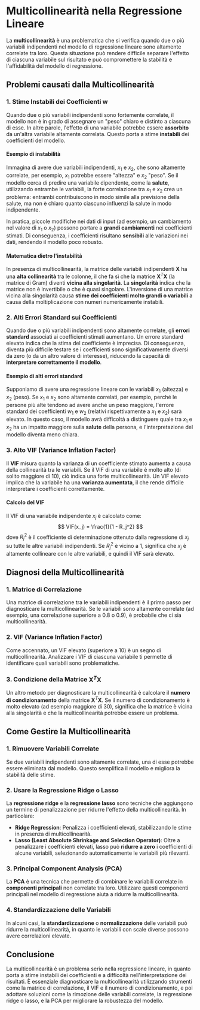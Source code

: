 # **Multicollinearità nella Regressione Lineare**

La **multicollinearità** è una problematica che si verifica quando due o più variabili indipendenti nel modello di regressione lineare sono altamente correlate tra loro. Questa situazione può rendere difficile separare l'effetto di ciascuna variabile sul risultato e può compromettere la stabilità e l'affidabilità del modello di regressione.

## **Problemi causati dalla Multicollinearità**

### 1. **Stime Instabili dei Coefficienti $\mathbf{w}$**

Quando due o più variabili indipendenti sono fortemente correlate, il modello non è in grado di assegnare un "peso" chiaro e distinto a ciascuna di esse. In altre parole, l'effetto di una variabile potrebbe essere **assorbito** da un'altra variabile altamente correlata. Questo porta a stime **instabili** dei coefficienti del modello.

#### **Esempio di instabilità**
Immagina di avere due variabili indipendenti, $x_1$ e $x_2$, che sono altamente correlate, per esempio, $x_1$ potrebbe essere "altezza" e $x_2$ "peso". Se il modello cerca di predire una variabile dipendente, come la **salute**, utilizzando entrambe le variabili, la forte correlazione tra $x_1$ e $x_2$ crea un problema: entrambi contribuiscono in modo simile alla previsione della salute, ma non è chiaro quanto ciascuno influenzi la salute in modo indipendente.

In pratica, piccole modifiche nei dati di input (ad esempio, un cambiamento nel valore di $x_1$ o $x_2$) possono portare a **grandi cambiamenti** nei coefficienti stimati. Di conseguenza, i coefficienti risultano **sensibili** alle variazioni nei dati, rendendo il modello poco robusto.

#### **Matematica dietro l'instabilità**
In presenza di multicollinearità, la matrice delle variabili indipendenti $\mathbf{X}$ ha una **alta collinearità** tra le colonne, il che fa sì che la matrice $\mathbf{X}^T \mathbf{X}$ (la matrice di Gram) diventi **vicina alla singolarità**. La **singolarità** indica che la matrice non è invertibile o che è quasi singolare. L'inversione di una matrice vicina alla singolarità causa **stime dei coefficienti molto grandi o variabili** a causa della moltiplicazione con numeri numericamente instabili.

### 2. **Alti Errori Standard sui Coefficienti**

Quando due o più variabili indipendenti sono altamente correlate, gli **errori standard** associati ai coefficienti stimati aumentano. Un errore standard elevato indica che la stima del coefficiente è imprecisa. Di conseguenza, diventa più difficile testare se i coefficienti sono significativamente diversi da zero (o da un altro valore di interesse), riducendo la capacità di **interpretare correttamente il modello**.

#### **Esempio di alti errori standard**
Supponiamo di avere una regressione lineare con le variabili $x_1$ (altezza) e $x_2$ (peso). Se $x_1$ e $x_2$ sono altamente correlati, per esempio, perché le persone più alte tendono ad avere anche un peso maggiore, l'errore standard dei coefficienti $w_1$ e $w_2$ (relativi rispettivamente a $x_1$ e $x_2$) sarà elevato. In questo caso, il modello avrà difficoltà a distinguere quale tra $x_1$ e $x_2$ ha un impatto maggiore sulla **salute** della persona, e l'interpretazione del modello diventa meno chiara.

### 3. **Alto VIF (Variance Inflation Factor)**

Il **VIF** misura quanto la varianza di un coefficiente stimato aumenta a causa della collinearità tra le variabili. Se il VIF di una variabile è molto alto (di solito maggiore di 10), ciò indica una forte multicollinearità. Un VIF elevato implica che la variabile ha una **varianza aumentata**, il che rende difficile interpretare i coefficienti correttamente.

#### **Calcolo del VIF**
Il VIF di una variabile indipendente $x_j$ è calcolato come:
$$
VIF(x_j) = \frac{1}{1 - R_j^2}
$$
dove $R_j^2$ è il coefficiente di determinazione ottenuto dalla regressione di $x_j$ su tutte le altre variabili indipendenti. Se $R_j^2$ è vicino a 1, significa che $x_j$ è altamente collineare con le altre variabili, e quindi il VIF sarà elevato.

## **Diagnosi della Multicollinearità**

### 1. **Matrice di Correlazione**
Una matrice di correlazione tra le variabili indipendenti è il primo passo per diagnosticare la multicollinearità. Se le variabili sono altamente correlate (ad esempio, una correlazione superiore a 0.8 o 0.9), è probabile che ci sia multicollinearità.

### 2. **VIF (Variance Inflation Factor)**
Come accennato, un VIF elevato (superiore a 10) è un segno di multicollinearità. Analizzare i VIF di ciascuna variabile ti permette di identificare quali variabili sono problematiche.

### 3. **Condizione della Matrice $\mathbf{X}^T \mathbf{X}$**
Un altro metodo per diagnosticare la multicollinearità è calcolare il **numero di condizionamento** della matrice $\mathbf{X}^T \mathbf{X}$. Se il numero di condizionamento è molto elevato (ad esempio maggiore di 30), significa che la matrice è vicina alla singolarità e che la multicollinearità potrebbe essere un problema.

## **Come Gestire la Multicollinearità**

### 1. **Rimuovere Variabili Correlate**
Se due variabili indipendenti sono altamente correlate, una di esse potrebbe essere eliminata dal modello. Questo semplifica il modello e migliora la stabilità delle stime.

### 2. **Usare la Regressione Ridge o Lasso**
La **regressione ridge** e la **regressione lasso** sono tecniche che aggiungono un termine di penalizzazione per ridurre l'effetto della multicollinearità. In particolare:
- **Ridge Regression**: Penalizza i coefficienti elevati, stabilizzando le stime in presenza di multicollinearità.
- **Lasso (Least Absolute Shrinkage and Selection Operator)**: Oltre a penalizzare i coefficienti elevati, lasso può **ridurre a zero** i coefficienti di alcune variabili, selezionando automaticamente le variabili più rilevanti.

### 3. **Principal Component Analysis (PCA)**
La **PCA** è una tecnica che permette di combinare le variabili correlate in **componenti principali** non correlate tra loro. Utilizzare questi componenti principali nel modello di regressione aiuta a ridurre la multicollinearità.

### 4. **Standardizzazione delle Variabili**
In alcuni casi, la **standardizzazione** o **normalizzazione** delle variabili può ridurre la multicollinearità, in quanto le variabili con scale diverse possono avere correlazioni elevate.

## **Conclusione**

La multicollinearità è un problema serio nella regressione lineare, in quanto porta a stime instabili dei coefficienti e a difficoltà nell'interpretazione dei risultati. È essenziale diagnosticare la multicollinearità utilizzando strumenti come la matrice di correlazione, il VIF e il numero di condizionamento, e poi adottare soluzioni come la rimozione delle variabili correlate, la regressione ridge o lasso, e la PCA per migliorare la robustezza del modello.
